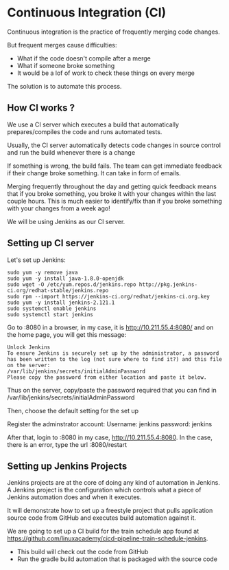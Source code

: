 # Continuous Integration (CI)

Continuous integration is the practice of frequently merging code changes.

But frequent merges cause difficulties:
- What if the code doesn't compile after a merge
- What if someone broke something
- It would be a lof of work to check these things on every merge

The solution is to automate this process.

## How CI works ?
We use a CI server which executes a build that automatically prepares/compiles the code and runs automated tests.

Usually, the CI server automatically detects code changes in source control and run the build whenever there is a change

If something is wrong, the build fails. The team can get immediate feedback if their change broke something. It can take in form of emails.

Merging frequently throughout the day and getting quick feedback means that if you broke something, you broke it with your changes within the last couple hours. This is much easier to identify/fix than if you broke something with your changes from a week ago!

We will be using Jenkins as our CI server.

## Setting up CI server

Let's set up Jenkins:
```console
sudo yum -y remove java
sudo yum -y install java-1.8.0-openjdk
sudo wget -O /etc/yum.repos.d/jenkins.repo http://pkg.jenkins-ci.org/redhat-stable/jenkins.repo
sudo rpm --import https://jenkins-ci.org/redhat/jenkins-ci.org.key
sudo yum -y install jenkins-2.121.1
sudo systemctl enable jenkins
sudo systemctl start jenkins
```

Go to <your server address>:8080 in a browser,
in my case, it is http://10.211.55.4:8080/
and on the home page, you will get this message:
```console
Unlock Jenkins
To ensure Jenkins is securely set up by the administrator, a password has been written to the log (not sure where to find it?) and this file on the server:
/var/lib/jenkins/secrets/initialAdminPassword
Please copy the password from either location and paste it below.
```

Thus on the server, copy/paste the password required that you can find in /var/lib/jenkins/secrets/initialAdminPassword

Then, choose the default setting for the set up

Register the adminstrator account:
Username: jenkins
password: jenkins

After that, login to <your server address>:8080
in my case, http://10.211.55.4:8080.
In the case, there is an error, type the url <your server address>:8080/restart
  
 
## Setting up Jenkins Projects
Jenkins projects are at the core of doing any kind of automation in Jenkins. 
A Jenkins project is the configuration which controls what a piece of Jenkins automation does and when it executes.

It will demonstrate how to set up a freestyle project that pulls application source code from GitHub and executes build automation against it. 

We are going to set up a CI build for the train schedule app found at https://github.com/linuxacademy/cicd-pipeline-train-schedule-jenkins.
- This build will check out the code from GitHub
- Run the gradle build automation that is packaged with the source code


 
 
